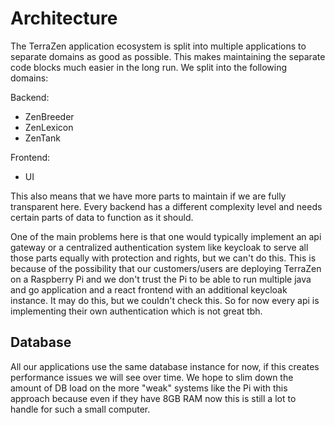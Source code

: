 # Architecture

The TerraZen application ecosystem is split into multiple applications to separate domains as good as possible. This makes maintaining the separate code blocks much easier in the long run. We split into the following domains:

Backend:

- ZenBreeder
- ZenLexicon
- ZenTank

Frontend:

- UI

This also means that we have more parts to maintain if we are fully transparent here. Every backend has a different complexity level and needs certain parts of data to function as it should.

One of the main problems here is that one would typically implement an api gateway or a centralized authentication system like keycloak to serve all those parts equally with protection and rights, but we can't do this. This is because of the possibility that our customers/users are deploying TerraZen on a Raspberry Pi and we don't trust the Pi to be able to run multiple java and go application and a react frontend with an additional keycloak instance. It may do this, but we couldn't check this. So for now every api is implementing their own authentication which is not great tbh.

## Database

All our applications use the same database instance for now, if this creates performance issues we will see over time. We hope to slim down the amount of DB load on the more "weak" systems like the Pi with this approach because even if they have 8GB RAM now this is still a lot to handle for such a small computer.
